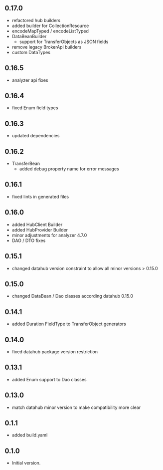 ## 0.17.0
- refactored hub builders
- added builder for CollectionResource
- encodeMapTyped / encodeListTyped
- DataBeanBuilder
  - support for TransferObjects as JSON fields
- remove legacy BrokerApi builders
- custom DataTypes

## 0.16.5
- analyzer api fixes

## 0.16.4
- fixed Enum field types

## 0.16.3
- updated dependencies

## 0.16.2
- TransferBean
  - added debug property name for error messages

## 0.16.1
- fixed lints in generated files

## 0.16.0
- added HubClient Builder
- added HubProvider Builder
- minor adjustments for analyzer 4.7.0
- DAO / DTO fixes

## 0.15.1
- changed datahub version constraint to allow all minor versions > 0.15.0

## 0.15.0
- changed DataBean / Dao classes according datahub 0.15.0

## 0.14.1
- added Duration FieldType to TransferObject generators

## 0.14.0
- fixed datahub package version restriction

## 0.13.1
- added Enum support to Dao classes

## 0.13.0
- match datahub minor version to make compatibility more clear

## 0.1.1
- added build.yaml

## 0.1.0
- Initial version.
